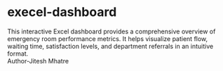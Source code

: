 # execel-dashboard
This interactive Excel dashboard provides a comprehensive overview of emergency room performance metrics. It helps visualize patient flow, waiting time, satisfaction levels, and department referrals in an intuitive format.
<br>
Author-Jitesh Mhatre
